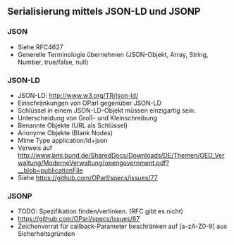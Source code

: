 Serialisierung mittels JSON-LD und JSONP
----------------------------------------

### JSON

- Siehe RFC4627
- Generelle Terminologie übernehmen (JSON-Objekt, Array, String, Number, true/false, null)

### JSON-LD

- JSON-LD: http://www.w3.org/TR/json-ld/
- Einschränkungen von OParl gegenüber JSON-LD
- Schlüssel in einem JSON-LD-Objekt müssen einzigartig sein.
- Unterscheidung von Groß- und Kleinschreibung
- Benannte Objekte (URL als Schlüssel)
- Anonyme Objekte (Blank Nodes)
- Mime Type application/ld+json
- Verweis auf http://www.bmi.bund.de/SharedDocs/Downloads/DE/Themen/OED_Verwaltung/ModerneVerwaltung/opengovernment.pdf?__blob=publicationFile
- Siehe https://github.com/OParl/specs/issues/77

### JSONP

- TODO: Spezifikation finden/verlinken. (RFC gibt es nicht)
- https://github.com/OParl/specs/issues/67
- Zeichenvorrat für callback-Parameter beschränken auf [a-zA-Z0-9] aus Sicherheitsgründen
